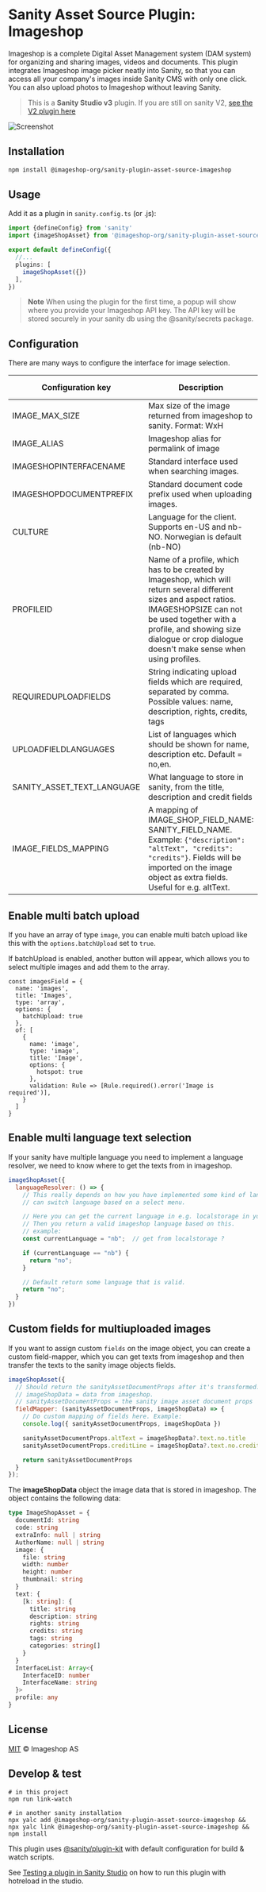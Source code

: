 # Sanity Asset Source Plugin: Imageshop

Imageshop is a complete Digital Asset Management system (DAM system) for organizing and sharing images, videos and documents. This plugin integrates Imageshop image picker neatly into Sanity, so that you can access all your company's images inside Sanity CMS with only one click. You can also upload photos to Imageshop without leaving Sanity.

> This is a **Sanity Studio v3** plugin. If you are still on sanity V2, [see the V2 plugin here](https://github.com/Keyteq/sanity-plugin-asset-source-imageshop)

![Screenshot](https://github.com/screentek/Sanity/raw/main/screenshot.png)


## Installation

```sh
npm install @imageshop-org/sanity-plugin-asset-source-imageshop
```

## Usage

Add it as a plugin in `sanity.config.ts` (or .js):


```ts
import {defineConfig} from 'sanity'
import {imageShopAsset} from '@imageshop-org/sanity-plugin-asset-source-imageshop'

export default defineConfig({
  //...
  plugins: [
    imageShopAsset({})
  ],
})
```

> **Note** When using the plugin for the first time, a popup will show where you provide your Imageshop API key. The API key will be stored securely in your sanity db using the @sanity/secrets package.


## Configuration


There are many ways to configure the interface for image selection.


| Configuration key | Description                                                                                                                                                                                                                                                      |   Type         |   Default value   |
| ------------- |------------------------------------------------------------------------------------------------------------------------------------------------------------------------------------------------------------------------------------------------------------------| ---------------- | ----------------- |
| IMAGE_MAX_SIZE  | Max size of the image returned from imageshop to sanity. Format: WxH                                                                                                                                                                                             |  string  |  2048x2048 |
| IMAGE_ALIAS  | Imageshop alias for permalink of image                                                                                                                                                                                                                           |  string  |  "Large" |
| IMAGESHOPINTERFACENAME  | Standard interface used when searching images.                                                                                                                                                                                                                   | string |  |
| IMAGESHOPDOCUMENTPREFIX  | Standard document code prefix used when uploading images.                                                                                                                                                                                                        |  string  |  |
| CULTURE  | Language for the client. Supports en-US and nb-NO. Norwegian is default (nb-NO)                                                                                                                                                                                  |  string  | "nb-NO" |
| PROFILEID  | 	Name of a profile, which has to be created by Imageshop, which will return several different sizes and aspect ratios. IMAGESHOPSIZE can not be used together with a profile, and showing size dialogue or crop dialogue doesn't make sense when using profiles. |  string  |  |
| REQUIREDUPLOADFIELDS  | String indicating upload fields which are required, separated by comma. Possible values: name, description, rights, credits, tags                                                                                                                                |  string  |  |
| UPLOADFIELDLANGUAGES  | List of languages which should be shown for name, description etc. Default = no,en.                                                                                                                                                                              |  string  |  |
| SANITY_ASSET_TEXT_LANGUAGE | What language to store in sanity, from the title, description and credit fields                                                                                                                                                                                  | string | "no" |
| IMAGE_FIELDS_MAPPING | A mapping of IMAGE_SHOP_FIELD_NAME: SANITY_FIELD_NAME. Example: `{"description": "altText", "credits": "credits"}`. Fields will be imported on the image object as extra fields. Useful for e.g. altText.                                                        | object:{ string: string } | {} |



## Enable multi batch upload

If you have an array of type `image`, you can enable multi batch upload like this with the `options.batchUpload` set to `true`.

If batchUpload is enabled, another button will appear, which allows you to select multiple images and add them to the array.

```
const imagesField = {
  name: 'images',
  title: 'Images',
  type: 'array',
  options: {
    batchUpload: true
  },
  of: [
    {
      name: 'image',
      type: 'image',
      title: 'Image',
      options: {
        hotspot: true
      },
      validation: Rule => [Rule.required().error('Image is required')],
    }
  ]
}

```


## Enable multi language text selection

If your sanity have multiple language you need to implement a language resolver, we need to know where to get the texts from in imageshop.


```js
imageShopAsset({
  languageResolver: () => {
    // This really depends on how you have implemented some kind of language context in sanity, where user
    // can switch language based on a select menu.

    // Here you can get the current language in e.g. localstorage in your sanity client. 
    // Then you return a valid imageshop language based on this.
    // example:
    const currentLanguage = "nb";  // get from localstorage ?

    if (currentLanguage == "nb") {
      return "no";
    }

    // Default return some language that is valid.
    return "no";
  }
})

```

## Custom fields for multiuploaded images

If you want to assign custom `fields` on the image object, you can create a custom field-mapper, which you can get texts from imageshop and then transfer the texts to the sanity image objects fields.


```js
imageShopAsset({
  // Should return the sanityAssetDocumentProps after it's transformed.
  // imageShopData = data from imageshop. 
  // sanityAssetDocumentProps = the sanity image asset document props
  fieldMapper: (sanityAssetDocumentProps, imageShopData) => {
    // Do custom mapping of fields here. Example:
    console.log({ sanityAssetDocumentProps, imageShopData })

    sanityAssetDocumentProps.altText = imageShopData?.text.no.title
    sanityAssetDocumentProps.creditLine = imageShopData?.text.no.credits

    return sanityAssetDocumentProps
  }
});

```

The **imageShopData** object the image data that is stored in imageshop. The object contains the following data:


```typescript
type ImageShopAsset = {
  documentId: string
  code: string
  extraInfo: null | string
  AuthorName: null | string
  image: {
    file: string
    width: number
    height: number
    thumbnail: string
  }
  text: {
    [k: string]: {
      title: string
      description: string
      rights: string
      credits: string
      tags: string
      categories: string[]
    }
  }
  InterfaceList: Array<{
    InterfaceID: number
    InterfaceName: string
  }>
  profile: any
}
```




## License

[MIT](LICENSE) © Imageshop AS

## Develop & test


```
# in this project
npm run link-watch

# in another sanity installation
npx yalc add @imageshop-org/sanity-plugin-asset-source-imageshop && npx yalc link @imageshop-org/sanity-plugin-asset-source-imageshop && npm install
```

This plugin uses [@sanity/plugin-kit](https://github.com/sanity-io/plugin-kit)
with default configuration for build & watch scripts.

See [Testing a plugin in Sanity Studio](https://github.com/sanity-io/plugin-kit#testing-a-plugin-in-sanity-studio)
on how to run this plugin with hotreload in the studio.
